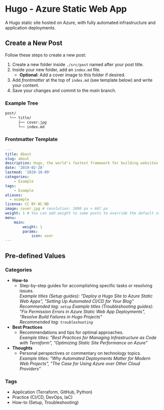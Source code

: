 # Hugo - Azure Static Web App
A Hugo static site hosted on Azure, with fully automated infrastructure and application deployments.

## Create a New Post
Follow these steps to create a new post:
1. Create a new folder inside `./src/post` named after your post title.
2. Inside your new folder, add an `index.md` file.
    -  **Optional**: Add a cover image to this folder if desired.
3. Add *frontmatter* at the top of `index.md` (see template below) and write your content.
4. Save your changes and commit to the *main* branch.

### Example Tree
```bash
post/
  └── title/
      ├── cover.jpg
      └── index.md
```

### Frontmatter Template

```yaml
---
title: About
slug: about
description: Hugo, the world's fastest framework for building websites
date: '2019-02-28'
lastmod: '2020-10-09'
categories:
    - Example
tags:
    - Example
aliases:
  - example
license: CC BY-NC-ND
image: cover.jpg # resolution: 1000 px × 667 px
weight: 1 # You can add weight to some posts to override the default sorting (date descending)
menu:
    main: 
        weight: 1
        params:
            icon: user
---
```

## Pre-defined Values

### Categories
- **How-to**  
    - Step-by-step guides for accomplishing specific tasks or resolving issues.  
    *Example titles (Setup guides): "Deploy a Hugo Site to Azure Static Web Apps", "Setting Up Automated CI/CD for Your Blog"*  
    *Recommended tag: `setup`*
    *Example titles (Troubleshooting guides): "Fix Permission Errors in Azure Static Web App Deployments", "Resolve Build Failures in Hugo Projects"*  
    *Recommended tag: `troubleshooting`*
- **Best Practices**  
    - Recommendations and tips for optimal approaches.  
    *Example titles: "Best Practices for Managing Infrastructure as Code with Terraform", "Optimizing Static Site Performance on Azure"*
- **Thoughts**  
    - Personal perspectives or commentary on technology topics.  
    *Example titles: "Why Automated Deployments Matter for Modern Web Projects", "The Case for Using Azure over Other Cloud Providers"*

### Tags
- Application (Terraform, GitHub, Python)
- Practice (CI/CD, DevOps, IaC)
- How-to (Setup, Troubleshooting)
